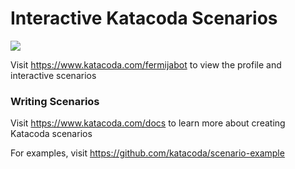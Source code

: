 # Interactive Katacoda Scenarios

[![](http://shields.katacoda.com/katacoda/fermijabot/count.svg)](https://www.katacoda.com/fermijabot "Get your profile on Katacoda.com")

Visit https://www.katacoda.com/fermijabot to view the profile and interactive scenarios

### Writing Scenarios
Visit https://www.katacoda.com/docs to learn more about creating Katacoda scenarios

For examples, visit https://github.com/katacoda/scenario-example
